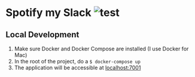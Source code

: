 # Spotify my Slack ![test](https://github.com/micthiesen/spotify-my-slack/workflows/test/badge.svg?branch=master)

## Local Development

1. Make sure Docker and Docker Compose are installed (I use Docker for Mac)
1. In the root of the project, do a `$ docker-compose up`
1. The application will be accessible at [localhost:7001](http://localhost:7001)
